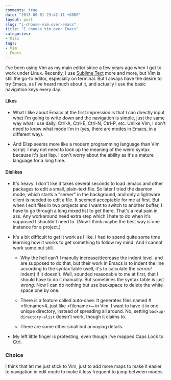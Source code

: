 ```yaml
---
comments: true
date: "2013-09-01 23:42:11 +0800"
layout: post
slug: "i-choose-vim-over-emacs"
title: "I choose Vim over Emacs"
categories:
- Misc
tags:
- Vim
- Emacs
---
```

I've been using Vim as my main editor since a few years ago when I got to work
under Linux. Recently, I use [Sublime Text](http://sublimetext.com) more and
more, but Vim is still the go-to editor, especially on terminal. But I always
have the desire to try Emacs, as I've heard much about it, and actually I use
the basic navigation keys every day.

#### Likes ####

- What I like about Emacs at the first impression is that I can directly input
  what I'm going to write down and the navigation is simple, just the same way
  what I use daily. Ctrl-A, Ctrl-E, Ctrl-N, Ctrl-P, etc. Unlike Vim, I don't
  need to know what mode I'm in (yes, there are modes in Emacs, in a different
  way).

- And Elisp seems more like a modern programming language than Vim script. I
  may not need to look up the meaning of the weird syntax because it's just
  lisp. I don't worry about the ability as it's a mature language for a long
  time.

#### Dislikes ####

- It's heavy. I don't like it takes several seconds to load .emacs and other
  packages to edit a small, plain-text file. So later I tried the daemon mode,
  which starts a "server" in the background, and only a lightware client is
  needed to edit a file. It seemed acceptable for me at first. But when I edit
  files in two projects and I want to switch to another buffer, I have to go
  through a long mixed list to get there. That's a real pain in ass. Any
  workaround need extra step which I hate to do when it's supposed I shouldn't
  need to. (Now I think maybe the best way is one instance for a project.)

- It's a bit difficult to get it work as I like. I had to spend quite some time
  learning how it works to get something to follow my mind. And I cannot work
  some out still.

  - Why the hell can't I manully increase/decrease the indent level. <TAB> and
    <Shift-TAB> are supposed to do that, but their work in Emacs is to indent
    the line according to the syntax table (well, it's to calculate the
    _correct_ indent) if it doesn't. Well, sounded reasonable to me at first,
    that I should have to do it manually. But sometimes the syntax table is
    just _wrong_. Now I can do nothing but use backspace to delete the white
    space one by one.

  - There is a feature called auto-save. It generates files named
    #\<filename\>#, just like \<filename\>~ in Vim. I want to have it in one
    unique directory, instead of spreading all around. No, setting
    `backup-directory-alist` doesn't work, though it claims to.

  - There are some other small but annoying details.

- My left little finger is protesting, even though I've mapped Caps Lock to
  Ctrl.

### Choice ###

I think that let me just stick to Vim, just to add more maps to make it easier
to navigation in edit mode to make it less frequent to jump between modes.
